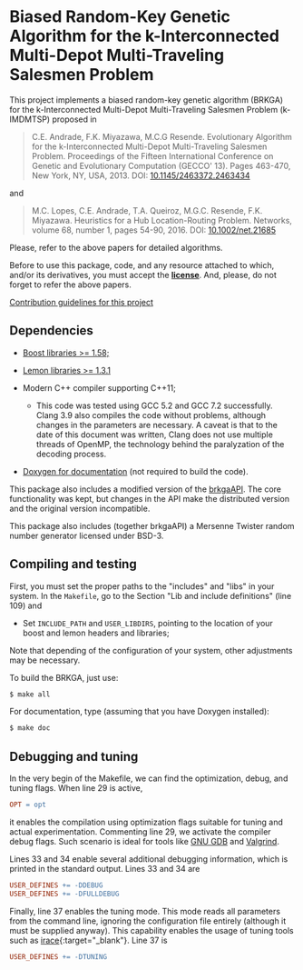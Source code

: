 Biased Random-Key Genetic Algorithm for the k-Interconnected Multi-Depot
Multi-Traveling Salesmen Problem
===============================

This project implements a biased random-key genetic algorithm (BRKGA) 
for the k-Interconnected Multi-Depot Multi-Traveling Salesmen Problem
(k-IMDMTSP) proposed in

> C.E. Andrade, F.K. Miyazawa, M.C.G Resende. Evolutionary Algorithm for the
> k-Interconnected Multi-Depot Multi-Traveling Salesmen Problem. Proceedings of
> the Fifteen International Conference on Genetic and Evolutionary Computation
> (GECCO' 13). Pages 463-470, New York, NY, USA, 2013. DOI:
> [10.1145/2463372.2463434](http://dx.doi.org/10.1145/2463372.2463434)

and

> M.C. Lopes, C.E. Andrade, T.A. Queiroz, M.G.C. Resende, F.K. Miyazawa.
> Heuristics for a Hub Location-Routing Problem. Networks, volume 68, number 1,
> pages 54-90, 2016. DOI:
> [10.1002/net.21685](http://dx.doi.org/10.1002/net.21685)

Please, refer to the above papers for detailed algorithms.

Before to use this package, code, and any resource attached to which,
and/or its derivatives, you must accept the **[license](LICENSE.md)**.
And, please, do not forget to refer the above papers.

[Contribution guidelines for this project](CONTRIBUTING.md)


Dependencies
-------------------------------

- [Boost libraries >= 1.58;](http://www.boost.org)

- [Lemon libraries >= 1.3.1](http://lemon.cs.elte.hu)

- Modern C++ compiler supporting C++11;
    - This code was tested using GCC 5.2 and GCC 7.2 successfully. Clang 3.9
      also compiles the code without problems, although changes in the
      parameters are necessary. A caveat is that to the date of this document
      was written, Clang does not use multiple threads of OpenMP, the
      technology behind the paralyzation of the decoding process.

- [Doxygen for documentation](http://www.stack.nl/~dimitri/doxygen)
    (not required to build the code).

This package also includes a modified version of the
[brkgaAPI](https://github.com/rfrancotoso/brkgaAPI). 
The core functionality was kept, but changes in the API make the distributed
version and the original version incompatible.

This package also includes (together brkgaAPI) a Mersenne Twister random number
generator licensed under BSD-3.


Compiling and testing
-------------------------------

First, you must set the proper paths to the "includes" and "libs" in your
system. In the `Makefile`, go to the Section "Lib and include definitions" 
(line 109) and

- Set `INCLUDE_PATH` and `USER_LIBDIRS`, pointing to the location of your boost
  and lemon headers and libraries;

Note that depending of the configuration of your system, other adjustments
may be necessary.

To build the BRKGA, just use:
```bash
$ make all
```

For documentation, type (assuming that you have Doxygen installed):
```bash
$ make doc
```


Debugging and tuning
-------------------------------

In the very begin of the Makefile, we can find the optimization, debug, and
tuning flags. When line 29 is active, 
```makefile
OPT = opt
```

it enables the compilation using optimization flags suitable for tuning and
actual experimentation. Commenting line 29, we activate the compiler debug
flags. Such scenario is ideal for tools like 
[GNU GDB](https://www.gnu.org/software/gdb) and 
[Valgrind](http://valgrind.org).

Lines 33 and 34 enable several additional debugging information, which is printed
in the standard output. Lines 33 and 34 are
```makefile
USER_DEFINES += -DDEBUG
USER_DEFINES += -DFULLDEBUG 
```

Finally, line 37 enables the tuning mode. This mode reads all parameters from
the command line, ignoring the configuration file entirely (although it must be
supplied anyway). This capability enables the usage of tuning tools such as
[irace](https://cran.r-project.org/web/packages/irace){:target="_blank"}.
Line 37 is
```makefile
USER_DEFINES += -DTUNING
```

